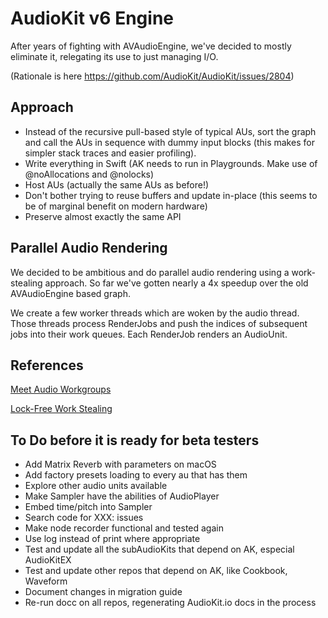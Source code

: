 
# AudioKit v6 Engine

After years of fighting with AVAudioEngine, we've decided to mostly eliminate it, relegating its use to just managing I/O.

(Rationale is here https://github.com/AudioKit/AudioKit/issues/2804)

## Approach 

- Instead of the recursive pull-based style of typical AUs, sort the graph and call the AUs in sequence with dummy input blocks (this makes for simpler stack traces and easier profiling).
- Write everything in Swift (AK needs to run in Playgrounds. Make use of @noAllocations and @nolocks)
- Host AUs (actually the same AUs as before!)
- Don't bother trying to reuse buffers and update in-place (this seems to be of marginal benefit on modern hardware)
- Preserve almost exactly the same API

## Parallel Audio Rendering

We decided to be ambitious and do parallel audio rendering using a work-stealing approach. So far we've gotten nearly a 4x speedup over the old AVAudioEngine based graph.

We create a few worker threads which are woken by the audio thread. Those threads process RenderJobs and push the indices of subsequent jobs into their work queues. Each RenderJob renders an AudioUnit.

## References

[Meet Audio Workgroups](https://developer.apple.com/videos/play/wwdc2020/10224/)

[Lock-Free Work Stealing](https://blog.molecular-matters.com/2015/08/24/job-system-2-0-lock-free-work-stealing-part-1-basics/)

## To Do before it is ready for beta testers

* Add Matrix Reverb with parameters on macOS
* Add factory presets loading to every au that has them
* Explore other audio units available
* Make Sampler have the abilities of AudioPlayer
* Embed time/pitch into Sampler
* Search code for XXX: issues
* Make node recorder functional and tested again
* Use log instead of print where appropriate
* Test and update all the subAudioKits that depend on AK, especial AudioKitEX
* Test and update other repos that depend on AK, like Cookbook, Waveform
* Document changes in migration guide
* Re-run docc on all repos, regenerating AudioKit.io docs in the process
